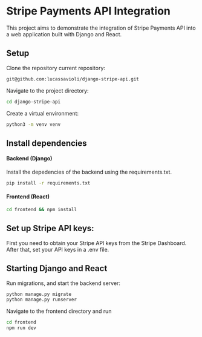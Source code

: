 # Stripe Payments API Integration
This project aims to demonstrate the integration of Stripe Payments API into a web application built with Django and React.

## Setup
 Clone the repository current repository:
```sh
git@github.com:lucassavioli/django-stripe-api.git
```
Navigate to the project directory:
```sh
cd django-stripe-api
```
Create a virtual environment:
```sh
python3 -m venv venv
```
## Install dependencies
#### Backend (Django)
Install the depedencies of the backend using the requirements.txt.
```sh
pip install -r requirements.txt
```
#### Frontend (React)
```sh
cd frontend && npm install
```
## Set up Stripe API keys:
First you need to obtain your Stripe API keys from the Stripe Dashboard. After that, set your API keys in a .env file.

## Starting Django and React
Run migrations, and start the backend server:
```sh
python manage.py migrate
python manage.py runserver
```
Navigate to the frontend directory and run
```sh
cd frontend
npm run dev
```